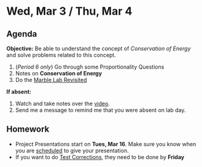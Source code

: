 Wed, Mar 3 / Thu, Mar 4
==================

Agenda
---------
**Objective:** Be able to understand the concept of *Conservation of Energy* and solve problems related to this concept.

1. (*Period 6 only*) Go through some Proportionality Questions
2. Notes on **Conservation of Energy**
3. Do the [Marble Lab Revisited][marble]

**If absent:**

1. Watch and take notes over the [video][vid].
2. Send me a message to remind me that you were absent on lab day. 

Homework 
-------------
- Project Presentations start on **Tues, Mar 16**.  Make sure you know when you are [scheduled][sched] to give your presentation.
- If you want to do [Test Corrections][correct], they need to be done by **Friday**

[sched]: https://avoncsc-my.sharepoint.com/:x:/g/personal/zjrohrbach_avon-schools_org/EVsn6ZkyMl5JvXYEBYTGRvoBX3OiSecqg16WeqB-1EcFXQ?e=287pOt
[correct]: https://avon.schoology.com/assignment/4724955003/
[marble]: https://avon.schoology.com/assignment/4737347924/
[vid]: https://avon.schoology.com/course/2624603689/materials/gp/4740318913
<!--stackedit_data:
eyJoaXN0b3J5IjpbLTIxMDM5NzI1OTEsMTE0MTU0NTAyNywxOD
A2MDc3MTE5LDE4NjkwNzM3MzIsLTE0NDE3NDc2OTAsMTMxNzU3
NDI1OCwtMTExMzM5MDE5NSwxNDAzNDI3OTc4LDU5ODU0MTg4Ni
w3MjEzNTUwMjAsMTUwODk5MTg1MCwtMTA0MDUyMDc0MCwxNzQy
MTY0OTg1LDE2NDMxNDc3NzYsLTcwNzI3MjQ1LC0xNDQxODQ1Mj
c4LDE5MjM3OTc0MDUsLTk4NzQ0MDEyNyw1NDEwNTExMzksLTc3
NDA3MzY4OV19
-->